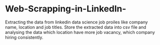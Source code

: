 # Web-Scrapping-in-LinkedIn-

Extracting the data from linkedin data science job proiles like company name, location and job titles.
Store the extracted data into csv file and analysing the data which location have more job vacancy, which company hiring consistently.
